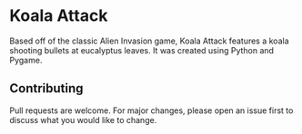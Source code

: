 # Koala Attack

Based off of the classic Alien Invasion game, Koala Attack features a koala shooting bullets at eucalyptus leaves. It was created using Python and Pygame.


## Contributing
Pull requests are welcome. For major changes, please open an issue first to discuss what you would like to change.
